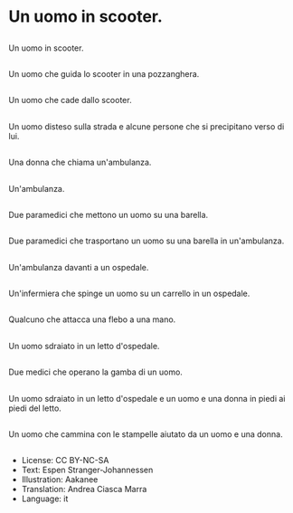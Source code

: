 # Un uomo in scooter.

##
Un uomo in scooter.

##
Un uomo che guida lo scooter in una pozzanghera.

##
Un uomo che cade dallo scooter.

##
Un uomo disteso sulla strada e alcune persone che si precipitano verso di lui.

##
Una donna che chiama un'ambulanza.

##
Un'ambulanza.

##
Due paramedici che mettono un uomo su una barella.

##
Due paramedici che trasportano un uomo su una barella in un'ambulanza.

##
Un'ambulanza davanti a un ospedale.

##
Un'infermiera che spinge un uomo su un carrello in un ospedale.

##
Qualcuno che attacca una flebo a una mano.

##
Un uomo sdraiato in un letto d'ospedale.

##
Due medici che operano la gamba di un uomo.

##
Un uomo sdraiato in un letto d'ospedale e un uomo e una donna in piedi ai piedi del letto.

##
Un uomo che cammina con le stampelle aiutato da un uomo e una donna.

##
* License: CC BY-NC-SA
* Text: Espen Stranger-Johannessen
* Illustration: Aakanee
* Translation: Andrea Ciasca Marra
* Language: it
